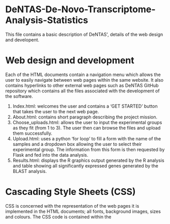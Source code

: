 # DeNTAS-De-Novo-Transcriptome-Analysis-Statistics

This file contains a basic description of DeNTAS', details of the web design and developent. 

# Web design and development 

Each of the HTML documents contain a navigation menu which allows the user to easily navigate between web pages within the same website. It also contains hyperlinks to other external web pages such as DeNTAS GitHub repository which contains all the files associated with the development of the software.

1. Index.html: welcomes the user and contains a ‘GET STARTED’ button that takes the user to the next web page.
2. About.html: contains short paragraph describing the project mission.
3. Choose_uploads.html: allows the user to input the experimental groups as they fit (from 1 to 3). The user then can browse the files and upload them successfully.
4. Upload.html: uses a python ‘for loop’ to fill a form with the name of the samples and a dropdown box allowing the user to select their experimental group. The information from this form is then requested by Flask and fed into the data analysis.
5. Results.html: displays the R graphics output generated by the R analysis and table showing all significantly expressed genes generated by the BLAST analysis.

# Cascading Style Sheets (CSS)

CSS is concerned with the representation of the web pages it is implemented in the HTML documents; all fonts, background images, sizes and colours. The CSS code is contained within the <style> tags in the HTML documents. Web browsers use this information when opening HTML documents.CSS makes the documents much easier to maintain and give much better control over the layout of the web pages. The same CSS code can be applied across multiple web pages to add more flexibility. This makes it easier to maintain and keep the consistency across multiple documents

# JavaScript and JQuery 

JavaScript is dynamic and object-oriented programming language. Alongside HTML and CSS, JavaScript is supported by the majority of the web browsers. JavaScript is an untyped language, meaning that the variables are not type-specified. It enables executable content within the web pages to be included. It can include programs that interactively engage the user and dynamically control the HTML content. To introduce a user interactive element to the results page, we made use of JQuery - a “fast, small, and feature-rich JavaScript library”. JQuery, along with the two additional JQuery plugins, jquery.csvToTable and jquery.tablesorter.dev.js, are stored within DeNTAS’ ‘../static/js/’ subfolder. Links to the js scripts are incorporated into the header of each of our results page, allowing the ('#table').CSVToTable() and ('table').tablesorter() functions to be called within the results html page. This facilitates the dynamic rendering of the differential gene expression results table stored within DeNTAS’ ‘../static/results/tables’ folder. As an additional feature, we added a search bar and wrote a JavaScript function directly into the results html pages that enables searching of the results table and displays, only those rows found by the search. Also, a JavaScript alert popup box is generated to display information to the user about the R graphics output. To generate a JavaScript alert popup box, an ‘alert()’ function was introduced within <script> tags and a short paragraph describing each of the graphs was written within the empty brackets. A corresponding </script> tag was introduced for each respective <script> tag, telling the web browser that the command is completed.


